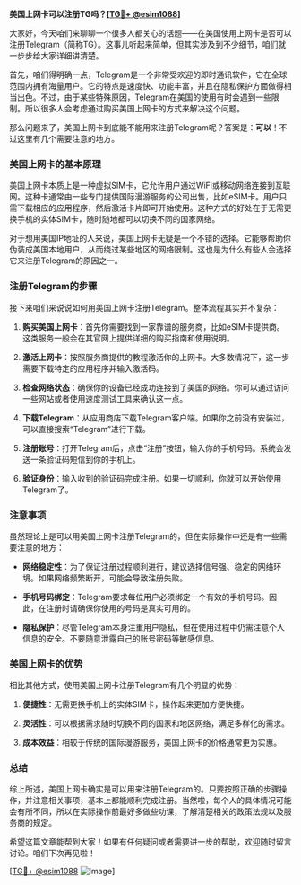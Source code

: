 **美国上网卡可以注册TG吗？[[TG💪+ @esim1088](https://t.me/s/esim1088)]**

大家好，今天咱们来聊聊一个很多人都关心的话题——在美国使用上网卡是否可以注册Telegram（简称TG）。这事儿听起来简单，但其实涉及到不少细节，咱们就一步步给大家详细讲清楚。

首先，咱们得明确一点，Telegram是一个非常受欢迎的即时通讯软件，它在全球范围内拥有海量用户。它的特点是速度快、功能丰富，并且在隐私保护方面做得相当出色。不过，由于某些特殊原因，Telegram在美国的使用有时会遇到一些限制。所以很多人会考虑通过购买美国上网卡的方式来解决这个问题。

那么问题来了，美国上网卡到底能不能用来注册Telegram呢？答案是：**可以**！不过这里有几个需要注意的地方。

### 美国上网卡的基本原理

美国上网卡本质上是一种虚拟SIM卡，它允许用户通过WiFi或移动网络连接到互联网。这种卡通常由一些专门提供国际漫游服务的公司出售，比如eSIM卡。用户只需下载相应的应用程序，然后激活卡片即可开始使用。这种方式的好处在于无需更换手机的实体SIM卡，随时随地都可以切换不同的国家网络。

对于想用美国IP地址的人来说，美国上网卡无疑是一个不错的选择。它能够帮助你伪装成美国本地用户，从而绕过某些地区的网络限制。这也是为什么有些人会选择它来注册Telegram的原因之一。

### 注册Telegram的步骤

接下来咱们来说说如何用美国上网卡注册Telegram。整体流程其实并不复杂：

1. **购买美国上网卡**：首先你需要找到一家靠谱的服务商，比如eSIM卡提供商。这类服务一般会在其官网上提供详细的购买指南和使用说明。
   
2. **激活上网卡**：按照服务商提供的教程激活你的上网卡。大多数情况下，这一步需要下载特定的应用程序并输入激活码。

3. **检查网络状态**：确保你的设备已经成功连接到了美国的网络。你可以通过访问一些网站或者使用速度测试工具来确认这一点。

4. **下载Telegram**：从应用商店下载Telegram客户端。如果你之前没有安装过，可以直接搜索“Telegram”进行下载。

5. **注册账号**：打开Telegram后，点击“注册”按钮，输入你的手机号码。系统会发送一条验证码短信到你的手机上。

6. **验证身份**：输入收到的验证码完成注册。如果一切顺利，你就可以开始使用Telegram了。

### 注意事项

虽然理论上是可以用美国上网卡注册Telegram的，但在实际操作中还是有一些需要注意的地方：

- **网络稳定性**：为了保证注册过程顺利进行，建议选择信号强、稳定的网络环境。如果网络频繁断开，可能会导致注册失败。
  
- **手机号码绑定**：Telegram要求每位用户必须绑定一个有效的手机号码。因此，在注册时请确保你使用的号码是真实可用的。

- **隐私保护**：尽管Telegram本身注重用户隐私，但在使用过程中仍需注意个人信息的安全。不要随意泄露自己的账号密码等敏感信息。

### 美国上网卡的优势

相比其他方式，使用美国上网卡注册Telegram有几个明显的优势：

1. **便捷性**：无需更换手机上的实体SIM卡，操作起来更加方便快捷。
   
2. **灵活性**：可以根据需求随时切换不同的国家和地区网络，满足多样化的需求。
   
3. **成本效益**：相较于传统的国际漫游服务，美国上网卡的价格通常更为实惠。

### 总结

综上所述，美国上网卡确实是可以用来注册Telegram的。只要按照正确的步骤操作，并注意相关事项，基本上都能顺利完成注册。当然啦，每个人的具体情况可能会有所不同，所以在实际操作前最好多做些功课，了解清楚相关的政策法规以及服务商的规定。

希望这篇文章能帮到大家！如果有任何疑问或者需要进一步的帮助，欢迎随时留言讨论。咱们下次再见啦！

[[TG💪+ @esim1088](https://t.me/s/esim1088) ![Image](https://i.postimg.cc/4NQfJmqS/Snipaste-2025-05-13-00-14-12.png)]